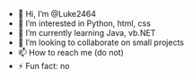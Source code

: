 - 👋 Hi, I’m @Luke2464
- 👀 I’m interested in Python, html, css
- 🌱 I’m currently learning Java, vb.NET
- 💞️ I’m looking to collaborate on small projects
- 📫 How to reach me (do not)
- ⚡ Fun fact: no

